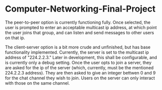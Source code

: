 # Computer-Networking-Final-Project
The peer-to-peer option is currently functioning fully.  Once selected, the user is prompted to enter an acceptable multicast ip address, at which point the user joins that group, and can listen and send messages to other users on that ip.

The client-server option is a bit more crude and unfinished, but has base functionality implemented.  Currently, the server is set to the multicast ip address of "224.2.2.3."  Later in development, this shall be configurable, and is currently only a debug setting.  Once the user opts to join a server, they are asked for the ip of the server (which, currently, must be the mentioned 224.2.2.3 address).  They are then asked to give an integer bettwen 0 and 9 for the chat channel they wish to join.  Users on the server can only interact with those on the same channel.
